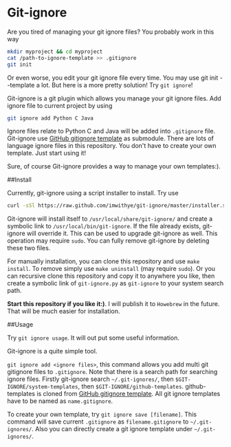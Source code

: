 Git-ignore
===
Are you tired of managing your git ignore files? You probably work in this way

```Bash
mkdir myproject && cd myproject
cat /path-to-ignore-template >> .gitignore
git init
```

Or even worse, you edit your git ignore file every time. You may use git init --template a lot. But here is a more pretty solution! Try `git ignore`!

Git-ignore is a git plugin which allows you manage your git ignore files. Add ignore file to current project by using

```Bash
git ignore add Python C Java
```

Ignore files relate to Python C and Java will be added into `.gitignore` file. Git-ignore use [GitHub gitignore template](http://github.com/github/gitignore) as submodule. There are lots of language ignore files in this repository. You don't  have to create your own template. Just start using it!

Sure, of course Git-ignore provides a way to manage your own templates:).

##Install

Currently, git-ignore using a script installer to install. Try use

```Bash
curl -sSl https://raw.github.com/imwithye/git-ignore/master/installer.sh | sudo bash
```

Git-ignore will install itself to `/usr/local/share/git-ignore/` and create a symbolic link to `/usr/local/bin/git-ignore`. If the file already exists, git-ignore will override it. This can be used to upgrade git-ignore as well. This operation may require `sudo`. You can fully remove git-ignore by deleting these two files.

For manually installation, you can clone this repository and use `make install`. To remove simply use `make uninstall` (may require `sudo`). Or you can recursive clone this repository and copy it to anywhere you like, then create a symbolic link of `git-ignore.py` as `git-ignore` to your system search path.

**Start this repository if you like it:)**. I will publish it to `Howebrew` in the future. That will be much easier for installation.

##Usage

Try `git ignore usage`. It will out put some useful information. 

Git-ignore is a quite simple tool.

`git ignore add <ignore files>`, this command allows you add multi git gitignore files to `.gitignore`. Note that there is a search path for searching ignore files. Firstly git-ignore search `~/.git-ignores/`, then `$GIT-IGNORE/system-templates`, then `$GIT-IGNORE/github-templates`. github-templates is cloned from [GitHub gitignore template](http://github.com/github/gitignore). All git ignore templates have to be named as `name.gitignore`.

To create your own template, try `git ignore save [filename]`. This command will save current `.gitignore` as `filename.gitignore` to `~/.git-ignores/`. Also you can directly create a git ignore template under `~/.git-ignores/`.
